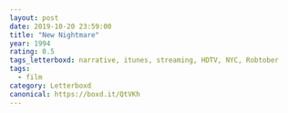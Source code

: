 ```yaml
---
layout: post 
date: 2019-10-20 23:59:00
title: "New Nightmare"
year: 1994
rating: 0.5
tags_letterboxd: narrative, itunes, streaming, HDTV, NYC, Robtober
tags:
  - film
category: Letterboxd
canonical: https://boxd.it/QtVKh
---
```

